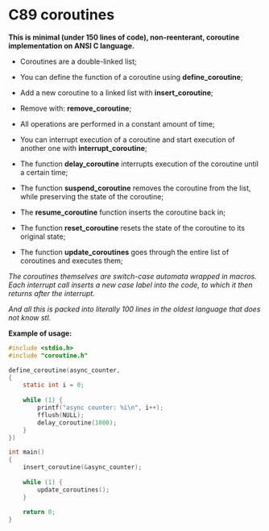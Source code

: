 # C89 coroutines

**This is minimal (under 150 lines of code), non-reenterant, coroutine implementation on ANSI C language.**

- Coroutines are a double-linked list;

- You can define the function of a coroutine using **define_coroutine**;

- Add a new coroutine to a linked list with **insert_coroutine**;

- Remove with: **remove_coroutine**;

- All operations are performed in a constant amount of time;

- You can interrupt execution of a coroutine and start execution of another one with **interrupt_coroutine**;

- The function **delay_coroutine** interrupts execution of the coroutine until a certain time;

- The function **suspend_coroutine** removes the coroutine from the list, while preserving the state of the coroutine;

- The **resume_coroutine** function inserts the coroutine back in;

- The function **reset_coroutine** resets the state of the coroutine to its original state;

- The function **update_coroutines** goes through the entire list of coroutines and executes them;



*The coroutines themselves are switch-case automata wrapped in macros. Each interrupt call inserts a new case label into the code, to which it then returns after the interrupt.*

*And all this is packed into literally 100 lines in the oldest language that does not know stl.*


**Example of usage:**
```C
#include <stdio.h>
#include "coroutine.h"

define_coroutine(async_counter,
{
	static int i = 0;
	
	while (1) {	
		printf("async counter: %i\n", i++);
		fflush(NULL);
		delay_coroutine(1000);
	}
})

int main()
{
	insert_coroutine(&async_counter);
	
	while (1) {
		update_coroutines();
	}
	
	return 0;
}
```
